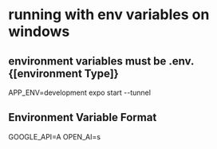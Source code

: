 # running with env variables on windows

## environment variables must be .env.{[environment Type]}

APP_ENV=development expo start --tunnel

## Environment Variable Format

GOOGLE_API=A
OPEN_AI=s

